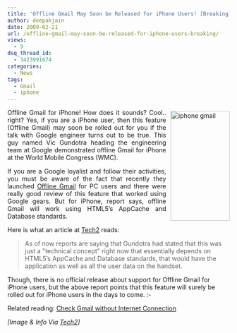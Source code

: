```yaml
---
title: 'Offline Gmail May Soon be Released for iPhone Users! [Breaking]'
author: deepakjain
date: 2009-02-21
url: /offline-gmail-may-soon-be-released-for-iphone-users-breaking/
views:
  - 9
dsq_thread_id:
  - 3423991674
categories:
  - News
tags:
  - Gmail
  - iphone
---
```

<p align="justify">
  <a href="http://cdn.devilsworkshop.org/files/2009/02/iphonegmail.jpg"><img class="wp-image-53600" style="border-right: 0px;border-top: 0px;margin: 5px 0px 0px 10px;border-left: 0px;border-bottom: 0px" height="249" alt="iphone gmail" src="http://cdn.devilsworkshop.org/files/2009/02/iphonegmail-thumb.jpg" width="134" align="right" border="0" /></a> Offline Gmail for iPhone! How does it sounds? Cool.. right? Yes, if you are a iPhone user, then this feature (Offline Gmail) may soon be rolled out for you if the talk with Google engineer turns out to be true. This guy named Vic Gundotra heading the engineering team at Google demonstrated offline Gmail for iPhone at the World Mobile Congress (WMC).
</p>

<p align="justify">
  If you are a Google loyalist and follow their activities, you must be aware of the fact that recently they launched <a href="http://devilsworkshop.org/check-gmails-without-internet-connection-new-feature/">Offline Gmail</a> for PC users and there were really good review of this feature that worked using Google gears. But for iPhone, report says, offline Gmail will work using HTML5&#8217;s AppCache and Database standards.
</p>

<p align="justify">
  Here is what an article at <a href="http://tech2.in.com/india/news/mobile-phones/mwc-09-google-demonstrates-offline-mail-app-for-iphone-htc-magic/60652/0?utm_source=dailynewsletter&utm_medium=email" onclick="_gaq.push(['_trackEvent', 'outbound-article', 'http://tech2.in.com/india/news/mobile-phones/mwc-09-google-demonstrates-offline-mail-app-for-iphone-htc-magic/60652/0?utm_source=dailynewsletter&utm_medium=email', 'Tech2']);" >Tech2</a> reads:
</p>

> As of now reports are saying that Gundotra had stated that this was just a "technical concept" right now that essentially depends on HTML5&#8217;s AppCache and Database standards, that would have the application as well as all the user data on the handset.

Though, there is no official release about support for Offline Gmail for iPhone users, but the above report points that this feature will surely be rolled out for iPhone users in the days to come. <img src="http://devilsworkshop.org/wp-includes/images/smilies/simple-smile.png" alt=":-)" class="wp-smiley" style="height: 1em; max-height: 1em;" />

Related reading: [Check Gmail without Internet Connection][1]

*[Image & Info Via *<a href="http://tech2.in.com/india/news/mobile-phones/mwc-09-google-demonstrates-offline-mail-app-for-iphone-htc-magic/60652/0?utm_source=dailynewsletter&utm_medium=email" onclick="_gaq.push(['_trackEvent', 'outbound-article', 'http://tech2.in.com/india/news/mobile-phones/mwc-09-google-demonstrates-offline-mail-app-for-iphone-htc-magic/60652/0?utm_source=dailynewsletter&utm_medium=email', 'Tech2']);" ><em>Tech2</em></a>*]*

 [1]: http://devilsworkshop.org/check-gmails-without-internet-connection-new-feature/
